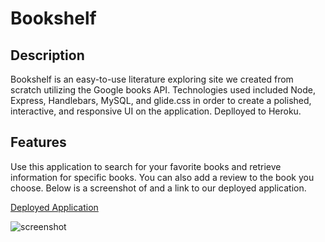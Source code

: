 # Bookshelf

## Description
Bookshelf is an easy-to-use literature exploring site we created from scratch utilizing the Google books API. Technologies used included Node, Express, Handlebars, MySQL, and glide.css in order to create a polished, interactive, and responsive UI on the application. Deplloyed to Heroku.

## Features
Use this application to search for your favorite books and retrieve information for specific books. You can also add a review to the book you choose. Below is a screenshot of and a link to our deployed application.

[Deployed Application]()

![screenshot](https://github.com/dmtweedy/bookshelf/assets/135908704/95ec1a61-8cd2-4c24-a2d9-dae34d16decc)
